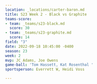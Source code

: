 ```yaml
---
location: _locations/carter-baron.md
title: S23 Week 2 - Black vs Graphite
teams-score:
- team: _teams/s23-black.md
  score: 30
- team: _teams/s23-graphite.md
  score: 14
field: "3"
date: 2022-09-18 10:45:00 -0400
season: 23
week: 2
mvp: JC Adams, Joe Owens
game-ball: 'Tom Hassett, Kat Rosenthal '
sportsperson: Everrett W, Heidi Voss

---
```

